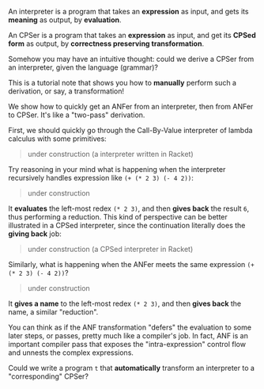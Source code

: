 An interpreter is a program that takes an **expression** as input, and gets its **meaning** as output, by **evaluation**.

An CPSer is a program that takes an **expression** as input, and get its **CPSed form** as output, by **correctness preserving transformation**.

Somehow you may have an intuitive thought: could we derive a CPSer from an interpreter, given the language (grammar)?

This is a tutorial note that shows you how to **manually** perform such a derivation, or say, a transformation!


We show how to quickly get an ANFer from an interpreter, then from ANFer to CPSer. It's like a "two-pass" derivation.



First, we should quickly go through the Call-By-Value interpreter of lambda calculus with some primitives:

> under construction (a interpreter written in Racket)

Try reasoning in your mind what is happening when the interpreter recursively handles expression like `(+ (* 2 3) (- 4 2))`:

> under construction

It **evaluates** the left-most redex `(* 2 3)`, and then **gives back** the result `6`, thus performing a reduction.
This kind of perspective can be better illustrated in a CPSed interpreter, since the continuation literally does the **giving back** job:

> under construction (a CPSed interpreter in Racket)



Similarly, what is happening when the ANFer meets the same expression `(+ (* 2 3) (- 4 2))`?

> under construction

It **gives a name** to the left-most redex `(* 2 3)`, and then **gives back** the name, a similar "reduction".

You can think as if the ANF transformation "defers" the evaluation to some later steps, or passes, pretty much like a compiler's job.
In fact, ANF is an important compiler pass that exposes the "intra-expression" control flow and unnests the complex expressions.



Could we write a program `t` that **automatically** transform an interpreter to a "corresponding" CPSer?
